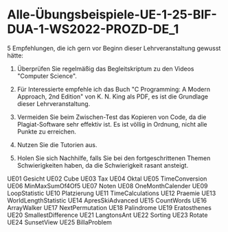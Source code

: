 # Alle-Übungsbeispiele-UE-1-25-BIF-DUA-1-WS2022-PROZD-DE_1

5 Empfehlungen, die ich gern vor Beginn dieser Lehrveranstaltung gewusst hätte:

1. Überprüfen Sie regelmäßig das Begleitskriptum zu den Videos "Computer Science".

2. Für Interessierte empfehle ich das Buch "C Programming: A Modern Approach, 2nd Edition" von K. N. King als PDF, es ist die Grundlage dieser Lehrveranstaltung.

3. Vermeiden Sie beim Zwischen-Test das Kopieren von Code, da die Plagiat-Software sehr effektiv ist. Es ist völlig in Ordnung, nicht alle Punkte zu erreichen.

4. Nutzen Sie die Tutorien aus.

5. Holen Sie sich Nachhilfe, falls Sie bei den fortgeschrittenen Themen Schwierigkeiten haben, da die Schwierigkeit rasant ansteigt.

UE01 Gesicht
UE02 Cube
UE03 Tax
UE04 Oktal
UE05 TimeConversion
UE06 MinMaxSumOf4Of5
UE07 Noten
UE08 OneMonthCalender
UE09 LoopStatistic
UE10 Platzierung
UE11 TimeCalculations
UE12 Praemie
UE13 WorldLengthStatistic
UE14 ApresSkiAdvanced
UE15 CountWords
UE16 ArrayWalker
UE17 NextPermutation
UE18 Palindrome
UE19 Eratosthenes
UE20 SmallestDifference
UE21 LangtonsAnt
UE22 Sorting
UE23 Rotate
UE24 SunsetView
UE25 BillaProblem
